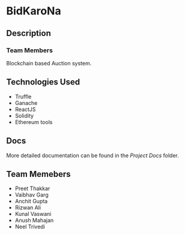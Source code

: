 # BidKaroNa

## Description

### Team Members
Blockchain based Auction system.

## Technologies Used

* Truffle
* Ganache
* ReactJS
* Solidity
* Ethereum tools

## Docs

More detailed documentation can be found in the *Project Docs* folder.

## Team Memebers

* Preet Thakkar
* Vaibhav Garg
* Anchit Gupta
* Rizwan Ali
* Kunal Vaswani
* Anush Mahajan
* Neel Trivedi

